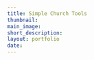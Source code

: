 ```yaml
---
title: Simple Church Tools
thumbnail:
main_image:
short_description:
layout: portfolio
date:
---
```


